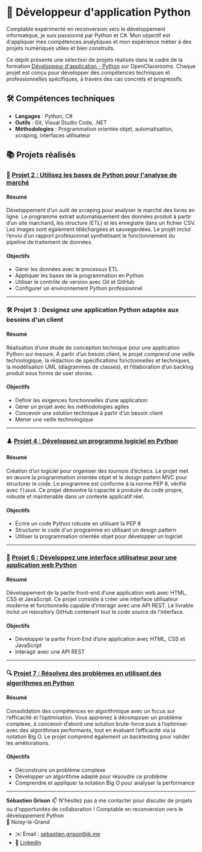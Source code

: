 # 🐍 Développeur d'application Python

Comptable expérimenté en reconversion vers le développement informatique, je suis passionné par Python et C#. Mon objectif est d'appliquer mes compétences analytiques et mon expérience métier à des projets numériques utiles et bien construits.

Ce dépôt présente une sélection de projets réalisés dans le cadre de la formation [Développeur d'application - Python](https://openclassrooms.com/fr/paths/879-developpeur-dapplication-python) sur OpenClassrooms. Chaque projet est conçu pour développer des compétences techniques et professionnelles spécifiques, à travers des cas concrets et progressifs.

## 🛠️ Compétences techniques

- **Langages** : Python, C#
- **Outils** : Git, Visual Studio Code, .NET
- **Méthodologies** : Programmation orientée objet, automatisation, scraping, interfaces utilisateur

## 📚 Projets réalisés

### 🧪 [Projet 2 : Utilisez les bases de Python pour l'analyse de marché](https://github.com/SebGris/project-2-web-scraping)

#### Résumé
Développement d’un outil de scraping pour analyser le marché des livres en ligne. Le programme extrait automatiquement des données produit à partir d’un site marchand, les structure (ETL) et les enregistre dans un fichier CSV. Les images sont également téléchargées et sauvegardées. Le projet inclut l’envoi d’un rapport professionnel synthétisant le fonctionnement du pipeline de traitement de données.

#### Objectifs
- Gérer les données avec le processus ETL
- Appliquer les bases de la programmation en Python
- Utiliser le contrôle de version avec Git et GitHub
- Configurer un environnement Python professionnel

---

### 🛠 Projet 3 : Designez une application Python adaptée aux besoins d'un client

#### Résumé
Réalisation d’une étude de conception technique pour une application Python sur mesure. À partir d’un besoin client, le projet comprend une veille technologique, la rédaction de spécifications fonctionnelles et techniques, la modélisation UML (diagrammes de classes), et l’élaboration d’un backlog produit sous forme de user stories.

#### Objectifs
- Définir les exigences fonctionnelles d’une application
- Gérer un projet avec les méthodologies agiles
- Concevoir une solution technique à partir d’un besoin client
- Mener une veille technologique

---

### ♟️ [Projet 4 : Développez un programme logiciel en Python](https://github.com/SebGris/project-4-chess-tournament)

#### Résumé
Création d’un logiciel pour organiser des tournois d’échecs. Le projet met en œuvre la programmation orientée objet et le design pattern MVC pour structurer le code. Le programme est conforme à la norme PEP 8, vérifié avec `flake8`. Ce projet démontre la capacité à produire du code propre, robuste et maintenable dans un contexte applicatif réel.

#### Objectifs
- Écrire un code Python robuste en utilisant la PEP 8
- Structurer le code d'un programme en utilisant un design pattern
- Utiliser la programmation orientée objet pour développer un logiciel

---

### 🎨 [Projet 6 : Développez une interface utilisateur pour une application web Python](https://github.com/SebGris/project-6-user-interface-for-web-application)

#### Résumé
Développement de la partie front-end d’une application web avec HTML, CSS et JavaScript. Ce projet consiste à créer une interface utilisateur moderne et fonctionnelle capable d’interagir avec une API REST. Le livrable inclut un repository GitHub contenant tout le code source de l’interface.

#### Objectifs
- Développer la partie Front-End d’une application avec HTML, CSS et JavaScript
- Interagir avec une API REST

---

### 🔍 [Projet 7 : Résolvez des problèmes en utilisant des algorithmes en Python](https://github.com/SebGris/project-7-algorithms)

#### Résumé
Consolidation des compétences en algorithmique avec un focus sur l’efficacité et l’optimisation. Vous apprenez à décomposer un problème complexe, à concevoir d’abord une solution brute-force puis à l’optimiser avec des algorithmes performants, tout en évaluant l’efficacité via la notation Big O. Le projet comprend également un backtesting pour valider les améliorations.

#### Objectifs
- Déconstruire un problème complexe
- Développer un algorithme adapté pour résoudre ce problème
- Comprendre et appliquer la notation Big O pour analyser la performance

---

**Sébastien Grison**
📫 N'hésitez pas à me contacter pour discuter de projets ou d'opportunités de collaboration ! 
Comptable en reconversion vers le développement Python  
📍 Noisy-le-Grand  
* ✉️ Email : [sebastien.grison@ik.me](mailto:sebastien.grison@ik.me)
* 🔗 [LinkedIn](https://www.linkedin.com/in/sebastien-grison/)